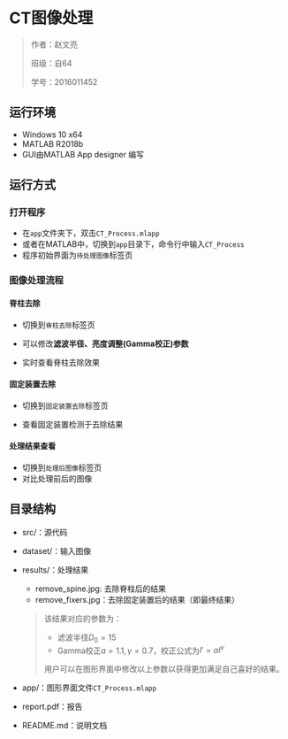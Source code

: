 # CT图像处理

> 作者：赵文亮
>
> 班级：自64
>
> 学号：2016011452
>

## 运行环境

- Windows 10 x64
- MATLAB R2018b
- GUI由MATLAB App designer 编写

## 运行方式

### 打开程序

- 在`app`文件夹下，双击`CT_Process.mlapp`
- 或者在MATLAB中，切换到`app`目录下，命令行中输入`CT_Process`
- 程序初始界面为`待处理图像`标签页

### 图像处理流程

#### 脊柱去除

- 切换到`脊柱去除`标签页


- 可以修改**滤波半径、亮度调整(Gamma校正)参数**
- 实时查看脊柱去除效果

#### 固定装置去除

- 切换到`固定装置去除`标签页


- 查看固定装置检测于去除结果

#### 处理结果查看

- 切换到`处理后图像`标签页
- 对比处理前后的图像

## 目录结构

- src/：源代码

- dataset/：输入图像

- results/：处理结果

  - remove_spine.jpg: 去除脊柱后的结果
  - remove_fixers.jpg：去除固定装置后的结果（即最终结果）

  > 该结果对应的参数为：
  >
  > - 滤波半径$D_0=15$
  > - Gamma校正$a = 1.1, \gamma = 0.7$，校正公式为$I'=aI^\gamma$
  >
  > 用户可以在图形界面中修改以上参数以获得更加满足自己喜好的结果。

- app/：图形界面文件`CT_Process.mlapp`

- report.pdf：报告

- README.md：说明文档
